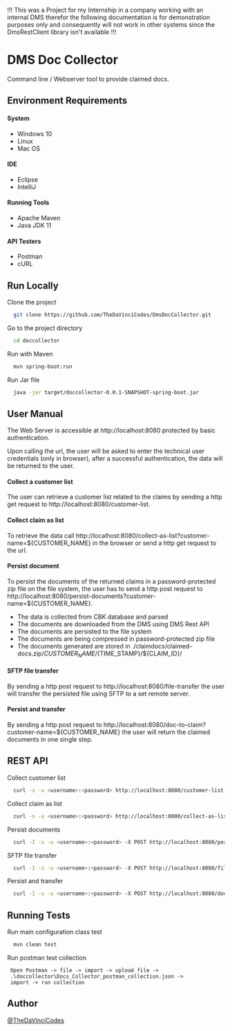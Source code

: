 !!! This was a Project for my Internship in a company working with an internal DMS therefor the following documentation is for demonstration purposes only and consequently will not work in other systems since the DmsRestClient library isn't available !!!

# DMS Doc Collector
Command line / Webserver tool to provide claimed docs.

## Environment Requirements
#### System
- Windows 10
- Linux
- Mac OS

#### IDE
- Eclipse
- IntelliJ

#### Running Tools
- Apache Maven
- Java JDK 11

#### API Testers
- Postman
- cURL

## Run Locally

Clone the project

```bash
  git clone https://github.com/TheDaVinciCodes/DmsDocCollector.git
```

Go to the project directory

```bash
  cd doccollector
```

Run with Maven

```bash
  mvn spring-boot:run
```


Run Jar file

```bash
  java -jar target/doccollector-0.0.1-SNAPSHOT-spring-boot.jar
```


## User Manual
The Web Server is accessible at http://localhost:8080 protected by basic authentication.

Upon calling the url, the user will be asked to enter the technical user credentials (only in browser), after a successful authentication, the data will be returned to the user.

#### Collect a customer list
The user can retrieve a customer list related to the claims by sending a http get request to http://localhost:8080/customer-list.

#### Collect claim as list
To retrieve the data call http://localhost:8080/collect-as-list?customer-name=${CUSTOMER_NAME} in the browser or send a http get request to the url.

#### Persist document
To persist the documents of the returned claims in a password-protected zip file on the file system, the user has to send a http post request to http://localhost:8080/persist-documents?customer-name=${CUSTOMER_NAME}.
- The data is collected from CBK database and parsed 
- The documents are downloaded from the DMS using DMS Rest API
- The documents are persisted to the file system
- The documents are being compressed in password-protected zip file
- The documents generated are stored in ./claimdocs/claimed-docs.zip/${CUSTOMER_NAME}/${TIME_STAMP}/${CLAIM_ID}/

#### SFTP file transfer
By sending a http post request to http://localhost:8080/file-transfer the user will transfer the persisted file using SFTP to a set remote server. 

#### Persist and transfer
By sending a http post request to http://localhost:8080/doc-to-claim?customer-name=${CUSTOMER_NAME} the user will return the claimed documents in one single step.

## REST API

Collect customer list

```bash
  curl -s -u <username>:<password> http://localhost:8080/customer-list | json_pp
```

Collect claim as list

```bash
  curl -s -u <username>:<password> http://localhost:8080/collect-as-list?customer-name=${CUSTOMER_NAME} | json_pp
```

Persist documents

```bash
  curl -I -s -u <username>:<password> -X POST http://localhost:8080/persist-documents?customer-name=${CUSTOMER_NAME}
```

SFTP file transfer

```bash
  curl -I -s -u <username>:<password> -X POST http://localhost:8080/file-transfer
```

Persist and transfer

```bash
  curl -I -s -u <username>:<password> -X POST http://localhost:8080/doc-to-claim?customer-name=${CUSTOMER_NAME}
```

## Running Tests
Run main configuration class test

```bash
  mvn clean test
```

Run postman test collection

```
 Open Postman -> file -> import -> upload file ->
 .\doccollector\Docs_Collector_postman_collection.json ->
 import -> run collection 
```

## Author
[@TheDaVinciCodes](https://github.com/TheDaVinciCodes)

